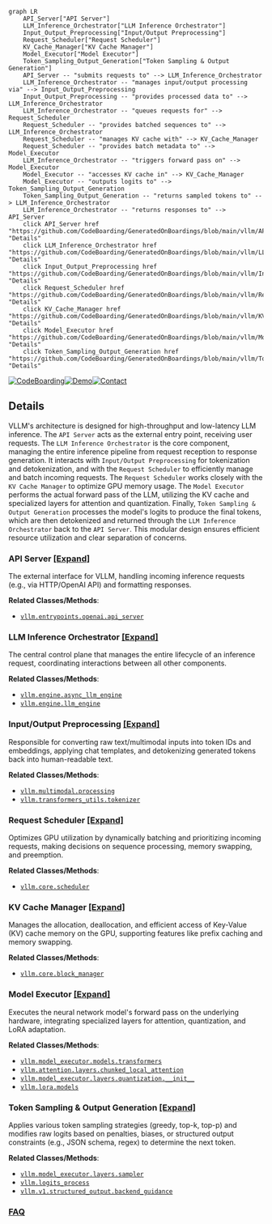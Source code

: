 ```mermaid
graph LR
    API_Server["API Server"]
    LLM_Inference_Orchestrator["LLM Inference Orchestrator"]
    Input_Output_Preprocessing["Input/Output Preprocessing"]
    Request_Scheduler["Request Scheduler"]
    KV_Cache_Manager["KV Cache Manager"]
    Model_Executor["Model Executor"]
    Token_Sampling_Output_Generation["Token Sampling & Output Generation"]
    API_Server -- "submits requests to" --> LLM_Inference_Orchestrator
    LLM_Inference_Orchestrator -- "manages input/output processing via" --> Input_Output_Preprocessing
    Input_Output_Preprocessing -- "provides processed data to" --> LLM_Inference_Orchestrator
    LLM_Inference_Orchestrator -- "queues requests for" --> Request_Scheduler
    Request_Scheduler -- "provides batched sequences to" --> LLM_Inference_Orchestrator
    Request_Scheduler -- "manages KV cache with" --> KV_Cache_Manager
    Request_Scheduler -- "provides batch metadata to" --> Model_Executor
    LLM_Inference_Orchestrator -- "triggers forward pass on" --> Model_Executor
    Model_Executor -- "accesses KV cache in" --> KV_Cache_Manager
    Model_Executor -- "outputs logits to" --> Token_Sampling_Output_Generation
    Token_Sampling_Output_Generation -- "returns sampled tokens to" --> LLM_Inference_Orchestrator
    LLM_Inference_Orchestrator -- "returns responses to" --> API_Server
    click API_Server href "https://github.com/CodeBoarding/GeneratedOnBoardings/blob/main/vllm/API_Server.md" "Details"
    click LLM_Inference_Orchestrator href "https://github.com/CodeBoarding/GeneratedOnBoardings/blob/main/vllm/LLM_Inference_Orchestrator.md" "Details"
    click Input_Output_Preprocessing href "https://github.com/CodeBoarding/GeneratedOnBoardings/blob/main/vllm/Input_Output_Preprocessing.md" "Details"
    click Request_Scheduler href "https://github.com/CodeBoarding/GeneratedOnBoardings/blob/main/vllm/Request_Scheduler.md" "Details"
    click KV_Cache_Manager href "https://github.com/CodeBoarding/GeneratedOnBoardings/blob/main/vllm/KV_Cache_Manager.md" "Details"
    click Model_Executor href "https://github.com/CodeBoarding/GeneratedOnBoardings/blob/main/vllm/Model_Executor.md" "Details"
    click Token_Sampling_Output_Generation href "https://github.com/CodeBoarding/GeneratedOnBoardings/blob/main/vllm/Token_Sampling_Output_Generation.md" "Details"
```

[![CodeBoarding](https://img.shields.io/badge/Generated%20by-CodeBoarding-9cf?style=flat-square)](https://github.com/CodeBoarding/CodeBoarding)[![Demo](https://img.shields.io/badge/Try%20our-Demo-blue?style=flat-square)](https://www.codeboarding.org/demo)[![Contact](https://img.shields.io/badge/Contact%20us%20-%20contact@codeboarding.org-lightgrey?style=flat-square)](mailto:contact@codeboarding.org)

## Details

VLLM's architecture is designed for high-throughput and low-latency LLM inference. The `API Server` acts as the external entry point, receiving user requests. The `LLM Inference Orchestrator` is the core component, managing the entire inference pipeline from request reception to response generation. It interacts with `Input/Output Preprocessing` for tokenization and detokenization, and with the `Request Scheduler` to efficiently manage and batch incoming requests. The `Request Scheduler` works closely with the `KV Cache Manager` to optimize GPU memory usage. The `Model Executor` performs the actual forward pass of the LLM, utilizing the KV cache and specialized layers for attention and quantization. Finally, `Token Sampling & Output Generation` processes the model's logits to produce the final tokens, which are then detokenized and returned through the `LLM Inference Orchestrator` back to the `API Server`. This modular design ensures efficient resource utilization and clear separation of concerns.

### API Server [[Expand]](./API_Server.md)
The external interface for VLLM, handling incoming inference requests (e.g., via HTTP/OpenAI API) and formatting responses.


**Related Classes/Methods**:

- <a href="https://github.com/vllm-project/vllm/blob/main/vllm/entrypoints/openai/api_server.py" target="_blank" rel="noopener noreferrer">`vllm.entrypoints.openai.api_server`</a>


### LLM Inference Orchestrator [[Expand]](./LLM_Inference_Orchestrator.md)
The central control plane that manages the entire lifecycle of an inference request, coordinating interactions between all other components.


**Related Classes/Methods**:

- <a href="https://github.com/vllm-project/vllm/blob/main/vllm/engine/async_llm_engine.py" target="_blank" rel="noopener noreferrer">`vllm.engine.async_llm_engine`</a>
- <a href="https://github.com/vllm-project/vllm/blob/main/vllm/engine/llm_engine.py" target="_blank" rel="noopener noreferrer">`vllm.engine.llm_engine`</a>


### Input/Output Preprocessing [[Expand]](./Input_Output_Preprocessing.md)
Responsible for converting raw text/multimodal inputs into token IDs and embeddings, applying chat templates, and detokenizing generated tokens back into human-readable text.


**Related Classes/Methods**:

- <a href="https://github.com/vllm-project/vllm/blob/main/vllm/multimodal/processing.py" target="_blank" rel="noopener noreferrer">`vllm.multimodal.processing`</a>
- <a href="https://github.com/vllm-project/vllm/blob/main/vllm/transformers_utils/tokenizer.py" target="_blank" rel="noopener noreferrer">`vllm.transformers_utils.tokenizer`</a>


### Request Scheduler [[Expand]](./Request_Scheduler.md)
Optimizes GPU utilization by dynamically batching and prioritizing incoming requests, making decisions on sequence processing, memory swapping, and preemption.


**Related Classes/Methods**:

- <a href="https://github.com/vllm-project/vllm/blob/main/vllm/core/scheduler.py" target="_blank" rel="noopener noreferrer">`vllm.core.scheduler`</a>


### KV Cache Manager [[Expand]](./KV_Cache_Manager.md)
Manages the allocation, deallocation, and efficient access of Key-Value (KV) cache memory on the GPU, supporting features like prefix caching and memory swapping.


**Related Classes/Methods**:

- <a href="https://github.com/vllm-project/vllm/blob/main/vllm/core/block_manager.py" target="_blank" rel="noopener noreferrer">`vllm.core.block_manager`</a>


### Model Executor [[Expand]](./Model_Executor.md)
Executes the neural network model's forward pass on the underlying hardware, integrating specialized layers for attention, quantization, and LoRA adaptation.


**Related Classes/Methods**:

- <a href="https://github.com/vllm-project/vllm/blob/main/vllm/model_executor/models/transformers.py" target="_blank" rel="noopener noreferrer">`vllm.model_executor.models.transformers`</a>
- <a href="https://github.com/vllm-project/vllm/blob/main/vllm/attention/layers/chunked_local_attention.py" target="_blank" rel="noopener noreferrer">`vllm.attention.layers.chunked_local_attention`</a>
- <a href="https://github.com/vllm-project/vllm/blob/main/vllm/model_executor/layers/quantization/__init__.py" target="_blank" rel="noopener noreferrer">`vllm.model_executor.layers.quantization.__init__`</a>
- <a href="https://github.com/vllm-project/vllm/blob/main/vllm/lora/models.py" target="_blank" rel="noopener noreferrer">`vllm.lora.models`</a>


### Token Sampling & Output Generation [[Expand]](./Token_Sampling_Output_Generation.md)
Applies various token sampling strategies (greedy, top-k, top-p) and modifies raw logits based on penalties, biases, or structured output constraints (e.g., JSON schema, regex) to determine the next token.


**Related Classes/Methods**:

- <a href="https://github.com/vllm-project/vllm/blob/main/vllm/model_executor/layers/sampler.py" target="_blank" rel="noopener noreferrer">`vllm.model_executor.layers.sampler`</a>
- <a href="https://github.com/vllm-project/vllm/blob/main/vllm/logits_process.py" target="_blank" rel="noopener noreferrer">`vllm.logits_process`</a>
- <a href="https://github.com/vllm-project/vllm/blob/main/vllm/v1/structured_output/backend_guidance.py" target="_blank" rel="noopener noreferrer">`vllm.v1.structured_output.backend_guidance`</a>




### [FAQ](https://github.com/CodeBoarding/GeneratedOnBoardings/tree/main?tab=readme-ov-file#faq)